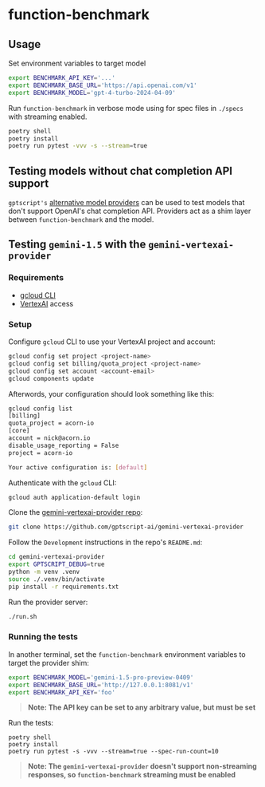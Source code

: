 # function-benchmark

## Usage 

Set environment variables to target model

```sh
export BENCHMARK_API_KEY='...'
export BENCHMARK_BASE_URL='https://api.openai.com/v1'
export BENCHMARK_MODEL='gpt-4-turbo-2024-04-09'
```

Run `function-benchmark` in verbose mode using for spec files in `./specs` with streaming enabled.

```sh
poetry shell
poetry install
poetry run pytest -vvv -s --stream=true
```

## Testing models without chat completion API support

`gptscript's` [alternative model providers](https://docs.gptscript.ai/alternative-model-providers) can be used to
test models that don't support OpenAI's chat completion API. Providers act as a shim layer between `function-benchmark`
and the model.

## Testing `gemini-1.5` with the `gemini-vertexai-provider`

### Requirements

- [gcloud CLI](https://cloud.google.com/sdk/docs/install-sdk)
- [VertexAI](https://cloud.google.com/vertex-ai) access

### Setup

Configure `gcloud` CLI to use your VertexAI project and account:

```sh
gcloud config set project <project-name> 
gcloud config set billing/quota_project <project-name> 
gcloud config set account <account-email> 
gcloud components update
```

Afterwords, your configuration should look something like this:

```sh
gcloud config list
[billing]
quota_project = acorn-io
[core]
account = nick@acorn.io
disable_usage_reporting = False
project = acorn-io

Your active configuration is: [default]
```

Authenticate with the `gcloud` CLI:

```sh
gcloud auth application-default login
```

Clone the [gemini-vertexai-provider repo](https://github.com/gptscript-ai/gemini-vertexai-provider):

```sh
git clone https://github.com/gptscript-ai/gemini-vertexai-provider
```

Follow the `Development` instructions in the repo's `README.md`:

```sh
cd gemini-vertexai-provider
export GPTSCRIPT_DEBUG=true
python -m venv .venv
source ./.venv/bin/activate
pip install -r requirements.txt
```

Run the provider server:

```sh
./run.sh
```

### Running the tests

In another terminal, set the `function-benchmark` environment variables to target the provider shim:

```sh
export BENCHMARK_MODEL='gemini-1.5-pro-preview-0409'
export BENCHMARK_BASE_URL='http://127.0.0.1:8081/v1'
export BENCHMARK_API_KEY='foo'
```

 > **Note: The API key can be set to any arbitrary value, but must be set**

Run the tests:

```shell
poetry shell
poetry install
poetry run pytest -s -vvv --stream=true --spec-run-count=10
```

> **Note: The `gemini-vertexai-provider` doesn't support non-streaming responses, so `function-benchmark` streaming must be enabled**
